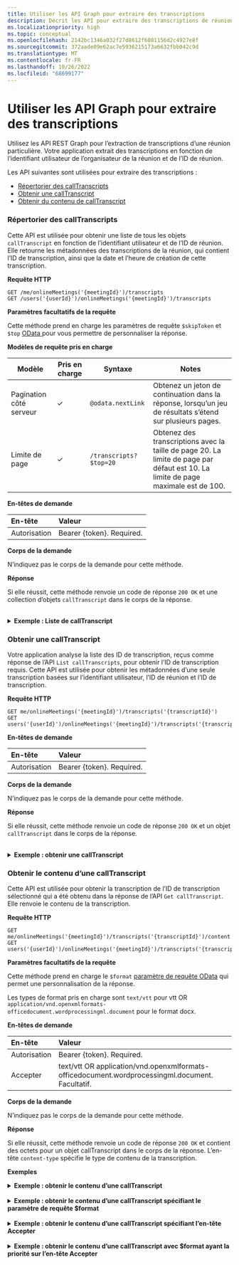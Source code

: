 ```yaml
---
title: Utiliser les API Graph pour extraire des transcriptions
description: Décrit les API pour extraire des transcriptions de réunion
ms.localizationpriority: high
ms.topic: conceptual
ms.openlocfilehash: 2142bc1346a032f27d8612f6081156d2c4927e8f
ms.sourcegitcommit: 372aade09e62ac7e5936215173a6632fbb042c9d
ms.translationtype: MT
ms.contentlocale: fr-FR
ms.lasthandoff: 10/26/2022
ms.locfileid: "68699177"
---
```

# <a name="use-graph-apis-to-fetch-transcript"></a>Utiliser les API Graph pour extraire des transcriptions

Utilisez les API REST Graph pour l’extraction de transcriptions d’une réunion particulière. Votre application extrait des transcriptions en fonction de l’identifiant utilisateur de l’organisateur de la réunion et de l’ID de réunion.

Les API suivantes sont utilisées pour extraire des transcriptions :

- [Répertorier des callTranscripts](#list-calltranscripts)
- [Obtenir une callTranscript](#get-calltranscript)
- [Obtenir du contenu de callTranscript](#get-calltranscript-content)

### <a name="list-calltranscripts"></a>Répertorier des callTranscripts

Cette API est utilisée pour obtenir une liste de tous les objets `callTranscript` en fonction de l’identifiant utilisateur et de l’ID de réunion. Elle retourne les métadonnées des transcriptions de la réunion, qui contient l’ID de transcription, ainsi que la date et l’heure de création de cette transcription.

**Requête HTTP**

```http
GET /me/onlineMeetings('{meetingId}')/transcripts
GET /users('{userId}')/onlineMeetings('{meetingId}')/transcripts
```

**Paramètres facultatifs de la requête**

Cette méthode prend en charge les paramètres de requête `$skipToken` et `$top` [OData ](/graph/query-parameters) pour vous permettre de personnaliser la réponse.

**Modèles de requête pris en charge**

| Modèle                | Pris en charge | Syntaxe                                 | Notes |
| ---------------------- | ------- | -------------------------------------- | ----- |
| Pagination côté serveur |     ✓     | `@odata.nextLink`                      | Obtenez un jeton de continuation dans la réponse, lorsqu’un jeu de résultats s’étend sur plusieurs pages. |
| Limite de page             |     ✓     | `/transcripts?$top=20` | Obtenez des transcriptions avec la taille de page 20. La limite de page par défaut est 10. La limite de page maximale est de 100. |

**En-têtes de demande**

| En-tête       | Valeur |
|:---------------|:--------|
| Autorisation  | Bearer {token}. Required.  |

**Corps de la demande**

N’indiquez pas le corps de la demande pour cette méthode.

**Réponse**

Si elle réussit, cette méthode renvoie un code de réponse `200 OK` et une collection d’objets `callTranscript` dans le corps de la réponse.

<br>
<details>
<summary><b>Exemple : Liste de callTranscript</b></summary>
<br>
<b>Demande</b>
<br>

```http
GET https://graph.microsoft.com/beta/users/ba321e0d-79ee-478d-8e28-85a19507f456/onlineMeetings/MSo1N2Y5ZGFjYy03MWJmLTQ3NDMtYjQxMy01M2EdFGkdRWHJlQ/transcripts
```

<br>
<b>Réponse</b>
<br>

> [!NOTE]
> L’objet de réponse affiché ci-après peut être raccourci pour plus de lisibilité.

```http
HTTP/1.1 200 OK
Content-Type: application/json

{
    "@odata.context": "https://graph.microsoft.com/beta/$metadata#users('ba321e0d-79ee-478d-8e28-85a19507f456')/onlineMeetings('MSo1N2Y5ZGFjYy03MWJmLTQ3NDMtYjQxMy01M2EdFGkdRWHJlQ')/transcripts",
    "@odata.count": 3,
    "@odata.nextLink": "https://graph.microsoft.com/beta/users('ba321e0d-79ee-478d-8e28-85a19507f456')/onlineMeetings('MSo1N2Y5ZGFjYy03MWJmLTQ3NDMtYjQxMy01M2EdFGkdRWHJlQ')/transcripts?$skiptoken=MSMjMCMjMjAyMS0wOS0xNlQxMzo1OToyNy4xMjEwMzgzWg%3d%3d",
    "value": [
        {
            "id": "MSMjMCMjZDAwYWU3NjUtNmM2Yi00NjQxLTgwMWQtMTkzMmFmMjEzNzdh",
            "createdDateTime": "2021-09-17T06:09:24.8968037Z"
        },
        {
            "id": "MSMjMCMjMzAxNjNhYTctNWRmZi00MjM3LTg5MGQtNWJhYWZjZTZhNWYw",
            "createdDateTime": "2021-09-16T18:58:58.6760692Z"
        },
        {
            "id": "MSMjMCMjNzU3ODc2ZDYtOTcwMi00MDhkLWFkNDItOTE2ZDNmZjkwZGY4",
            "createdDateTime": "2021-09-16T18:56:00.9038309Z"
        }        
    ]
}
```

</details>

### <a name="get-calltranscript"></a>Obtenir une callTranscript

Votre application analyse la liste des ID de transcription, reçus comme réponse de l’API `List callTranscripts`, pour obtenir l’ID de transcription requis. Cette API est utilisée pour obtenir les métadonnées d’une seule transcription basées sur l’identifiant utilisateur, l’ID de réunion et l’ID de transcription.

**Requête HTTP**

```http
GET me/onlineMeetings('{meetingId}')/transcripts('{transcriptId}')
GET users('{userId}')/onlineMeetings('{meetingId}')/transcripts('{transcriptId}')
```

**En-têtes de demande**

| En-tête       | Valeur |
|:---------------|:--------|
| Autorisation  | Bearer {token}. Required.  |

**Corps de la demande**

N’indiquez pas le corps de la demande pour cette méthode.

**Réponse**

Si elle réussit, cette méthode renvoie un code de réponse `200 OK` et un objet `callTranscript` dans le corps de la réponse.

<br>
<details>
<summary><b>Exemple : obtenir une callTranscript</b></summary>
<br>
<b>Demande</b>
<br>

```http
GET https://graph.microsoft.com/beta/users/ba321e0d-79ee-478d-8e28-85a19507f456/onlineMeetings/MSo1N2Y5ZGFjYy03MWJmLTQ3NDMtYjQxMy01M2EdFGkdRWHJlQ/transcripts/MSMjMCMjNzU3ODc2ZDYtOTcwMi00MDhkLWFkNDItOTE2ZDNmZjkwZGY4
```

<br>
<b>Réponse</b>
<br>

> [!NOTE]
> L’objet de réponse affiché ci-après peut être raccourci pour plus de lisibilité.

```http
HTTP/1.1 200 OK
Content-type: application/json

{
    "@odata.context": "https://graph.microsoft.com/beta/$metadata#users('ba321e0d-79ee-478d-8e28-85a19507f456')/onlineMeetings('MSo1N2Y5ZGFjYy03MWJmLTQ3NDMtYjQxMy01M2EdFGkdRWHJlQ')/transcripts/$entity",
    "id": "MSMjMCMjNzU3ODc2ZDYtOTcwMi00MDhkLWFkNDItOTE2ZDNmZjkwZGY4",
    "createdDateTime": "2021-09-17T06:09:24.8968037Z"
}
```

</details>

### <a name="get-calltranscript-content"></a>Obtenir le contenu d’une callTranscript

Cette API est utilisée pour obtenir la transcription de l’ID de transcription sélectionné qui a été obtenu dans la réponse de l’API `Get callTranscript`. Elle renvoie le contenu de la transcription.

**Requête HTTP**

```http
GET me/onlineMeetings('{meetingId}')/transcripts('{transcriptId}')/content
GET users('{userId}')/onlineMeetings('{meetingId}')/transcripts('{transcriptId}')/content
```

**Paramètres facultatifs de la requête**

Cette méthode prend en charge le `$format` [paramètre de requête OData](/graph/query-parameters) qui permet une personnalisation de la réponse.

Les types de format pris en charge sont `text/vtt` pour vtt OR `application/vnd.openxmlformats-officedocument.wordprocessingml.document` pour le format docx.

**En-têtes de demande**

| En-tête       | Valeur |
|:---------------|:--------|
| Autorisation  | Bearer {token}. Required.  |
| Accepter  | text/vtt OR  application/vnd.openxmlformats-officedocument.wordprocessingml.document. Facultatif.  |

**Corps de la demande**

N’indiquez pas le corps de la demande pour cette méthode.

**Réponse**

Si elle réussit, cette méthode renvoie un code de réponse `200 OK` et contient des octets pour un objet callTranscript dans le corps de la réponse. L’en-tête `content-type` spécifie le type de contenu de la transcription.

**Exemples**
<br>
<details>
<summary><b>Exemple : obtenir le contenu d’une callTranscript</b></summary>
<br>
<b>Demande</b>
<br>

```http
GET https://graph.microsoft.com/beta/users/ba321e0d-79ee-478d-8e28-85a19507f456/onlineMeetings/MSo1N2Y5ZGFjYy03MWJmLTQ3NDMtYjQxMy01M2EdFGkdRWHJlQ/transcripts/MSMjMCMjNzU3ODc2ZDYtOTcwMi00MDhkLWFkNDItOTE2ZDNmZjkwZGY4/content
```

<br>
<b>Réponse</b>
<br>

La réponse contient des octets pour la transcription dans le corps. L’en-tête `content-type` spécifie le type de contenu de la transcription.

> [!NOTE]
> L’objet de réponse affiché ci-après peut être raccourci pour plus de lisibilité.

```http
HTTP/1.1 200 OK
Content-type: text/vtt

WEBVTT
    
0:0:0.0 --> 0:0:5.320
<v User Name>This is a transcript test.</v>
```

</details>
<br>
<details>
<summary><b>Exemple : obtenir le contenu d’une callTranscript spécifiant le paramètre de requête $format</b></summary>
<br>
<b>Demande</b>
<br>

```http
GET https://graph.microsoft.com/beta/users/ba321e0d-79ee-478d-8e28-85a19507f456/onlineMeetings/MSo1N2Y5ZGFjYy03MWJmLTQ3NDMtYjQxMy01M2EdFGkdRWHJlQ/transcripts/MSMjMCMjNzU3ODc2ZDYtOTcwMi00MDhkLWFkNDItOTE2ZDNmZjkwZGY4/content?$format=text/vtt
 ```

<br>
<b>Réponse</b>
<br>

La réponse contient des octets pour la transcription dans le corps. L’en-tête `content-type` spécifie le type de contenu de la transcription.

> [!NOTE]
> L’objet de réponse affiché ci-après peut être raccourci pour plus de lisibilité.

```http
HTTP/1.1 200 OK
Content-type: text/vtt
    
WEBVTT
    
0:0:0.0 --> 0:0:5.320
<v User Name>This is a transcript test.</v>
```

</details>
<br>
<details>
<summary><b>Exemple : obtenir le contenu d’une callTranscript spécifiant l’en-tête Accepter</b></summary>
<br>
<b>Demande</b>
<br>

```http
GET https://graph.microsoft.com/beta/users/ba321e0d-79ee-478d-8e28-85a19507f456/onlineMeetings/MSo1N2Y5ZGFjYy03MWJmLTQ3NDMtYjQxMy01M2EdFGkdRWHJlQ/transcripts/MSMjMCMjNzU3ODc2ZDYtOTcwMi00MDhkLWFkNDItOTE2ZDNmZjkwZGY4/content
Accept: application/vnd.openxmlformats-officedocument.wordprocessingml.document
```

<br>
<b>Réponse</b>
<br>

La réponse contient des octets pour la transcription dans le corps. L’en-tête `content-Type` spécifie le type de contenu de la transcription.

> [!NOTE]
> L’objet de réponse affiché ci-après peut être raccourci pour plus de lisibilité.

```http
HTTP/1.1 200 OK
Content-type: application/vnd.openxmlformats-officedocument.wordprocessingml.document
    
0:0:0.0 --> 0:0:5.320
User Name
This is a transcript test.
```

</details>
<br>
<details>
<summary><b>Exemple : obtenir le contenu d’une callTranscript avec $format ayant la priorité sur l’en-tête Accepter</b></summary>
<br>
<b>Demande</b>
<br>

```http
GET https://graph.microsoft.com/beta/users/ba321e0d-79ee-478d-8e28-85a19507f456/onlineMeetings/MSo1N2Y5ZGFjYy03MWJmLTQ3NDMtYjQxMy01M2EdFGkdRWHJlQ/transcripts/MSMjMCMjNzU3ODc2ZDYtOTcwMi00MDhkLWFkNDItOTE2ZDNmZjkwZGY4/content?$format=text/vtt
Accept: application/vnd.openxmlformats-officedocument.wordprocessingml.document
```

<br>
<b>Réponse</b>
<br>

La réponse contient des octets pour la transcription dans le corps. L’en-tête `content-Type` spécifie le type de contenu de la transcription.

> [!NOTE]
> L’objet de réponse affiché ci-après peut être raccourci pour plus de lisibilité.

```http
HTTP/1.1 200 OK
Content-type: text/vtt
    
WEBVTT
   
0:0:0.0 --> 0:0:5.320
<v User Name>This is a transcript test.</v>
```

</details>

